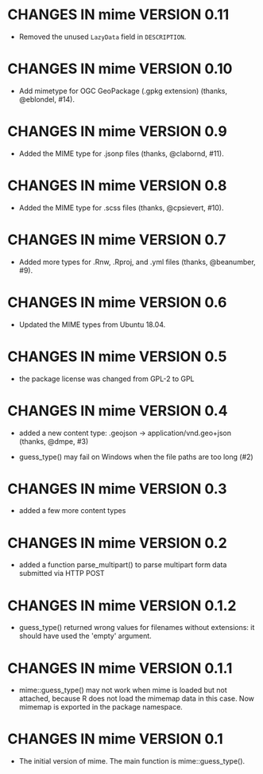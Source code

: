 # CHANGES IN mime VERSION 0.11

- Removed the unused `LazyData` field in `DESCRIPTION`.

# CHANGES IN mime VERSION 0.10

- Add mimetype for OGC GeoPackage (.gpkg extension) (thanks, @eblondel, #14).

# CHANGES IN mime VERSION 0.9

- Added the MIME type for .jsonp files (thanks, @clabornd, #11).

# CHANGES IN mime VERSION 0.8

- Added the MIME type for .scss files (thanks, @cpsievert, #10).

# CHANGES IN mime VERSION 0.7

- Added more types for .Rnw, .Rproj, and .yml files (thanks, @beanumber, #9).

# CHANGES IN mime VERSION 0.6

- Updated the MIME types from Ubuntu 18.04.

# CHANGES IN mime VERSION 0.5

- the package license was changed from GPL-2 to GPL

# CHANGES IN mime VERSION 0.4

- added a new content type: .geojson -> application/vnd.geo+json (thanks, @dmpe, #3)

- guess_type() may fail on Windows when the file paths are too long (#2)

# CHANGES IN mime VERSION 0.3

- added a few more content types

# CHANGES IN mime VERSION 0.2

- added a function parse_multipart() to parse multipart form data submitted via HTTP POST

# CHANGES IN mime VERSION 0.1.2

- guess_type() returned wrong values for filenames without extensions: it should have used the 'empty' argument.

# CHANGES IN mime VERSION 0.1.1

- mime::guess_type() may not work when mime is loaded but not attached, because R does not load the mimemap data in this case. Now mimemap is exported in the package namespace.

# CHANGES IN mime VERSION 0.1

- The initial version of mime. The main function is mime::guess_type().

